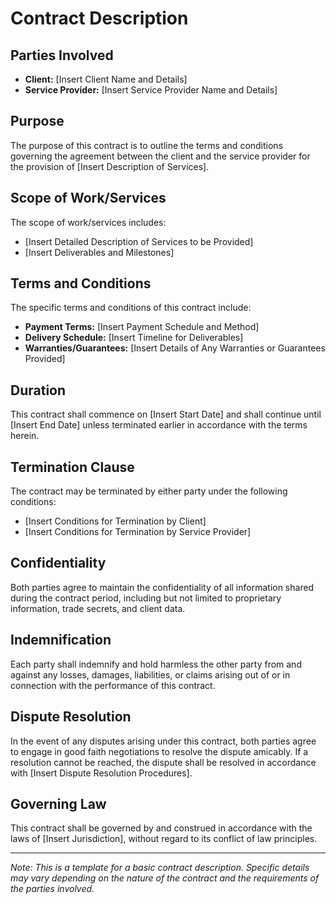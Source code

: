 # Contract Description

## Parties Involved
- **Client:** [Insert Client Name and Details]
- **Service Provider:** [Insert Service Provider Name and Details]

## Purpose
The purpose of this contract is to outline the terms and conditions governing the agreement between the client and the service provider for the provision of [Insert Description of Services].

## Scope of Work/Services
The scope of work/services includes:
- [Insert Detailed Description of Services to be Provided]
- [Insert Deliverables and Milestones]

## Terms and Conditions
The specific terms and conditions of this contract include:
- **Payment Terms:** [Insert Payment Schedule and Method]
- **Delivery Schedule:** [Insert Timeline for Deliverables]
- **Warranties/Guarantees:** [Insert Details of Any Warranties or Guarantees Provided]

## Duration
This contract shall commence on [Insert Start Date] and shall continue until [Insert End Date] unless terminated earlier in accordance with the terms herein.

## Termination Clause
The contract may be terminated by either party under the following conditions:
- [Insert Conditions for Termination by Client]
- [Insert Conditions for Termination by Service Provider]

## Confidentiality
Both parties agree to maintain the confidentiality of all information shared during the contract period, including but not limited to proprietary information, trade secrets, and client data.

## Indemnification
Each party shall indemnify and hold harmless the other party from and against any losses, damages, liabilities, or claims arising out of or in connection with the performance of this contract.

## Dispute Resolution
In the event of any disputes arising under this contract, both parties agree to engage in good faith negotiations to resolve the dispute amicably. If a resolution cannot be reached, the dispute shall be resolved in accordance with [Insert Dispute Resolution Procedures].

## Governing Law
This contract shall be governed by and construed in accordance with the laws of [Insert Jurisdiction], without regard to its conflict of law principles.

---
*Note: This is a template for a basic contract description. Specific details may vary depending on the nature of the contract and the requirements of the parties involved.*
